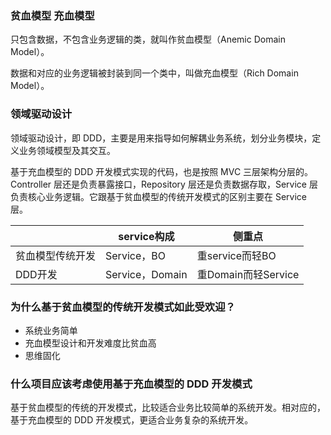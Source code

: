 ### 贫血模型 充血模型
只包含数据，不包含业务逻辑的类，就叫作贫血模型（Anemic Domain Model）。

数据和对应的业务逻辑被封装到同一个类中，叫做充血模型（Rich Domain Model）。



### 领域驱动设计

领域驱动设计，即 DDD，主要是用来指导如何解耦业务系统，划分业务模块，定义业务领域模型及其交互。

基于充血模型的 DDD 开发模式实现的代码，也是按照 MVC 三层架构分层的。Controller 层还是负责暴露接口，Repository 层还是负责数据存取，Service 层负责核心业务逻辑。它跟基于贫血模型的传统开发模式的区别主要在 Service 层。

|                  | service构成     | 侧重点              |
| ---------------- | --------------- | ------------------- |
| 贫血模型传统开发 | Service，BO     | 重service而轻BO     |
| DDD开发          | Service，Domain | 重Domain而轻Service |



### 为什么基于贫血模型的传统开发模式如此受欢迎？

- 系统业务简单
- 充血模型设计和开发难度比贫血高
- 思维固化



### 什么项目应该考虑使用基于充血模型的 DDD 开发模式

基于贫血模型的传统的开发模式，比较适合业务比较简单的系统开发。相对应的，基于充血模型的 DDD 开发模式，更适合业务复杂的系统开发。